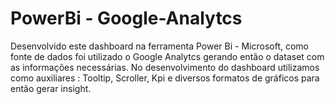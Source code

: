 # PowerBi - Google-Analytcs


Desenvolvido este dashboard na ferramenta Power Bi - Microsoft, como fonte de dados foi utilizado o Google Analytcs gerando então o dataset com as informações necessárias. 
No desenvolvimento do dashboard utilizamos como auxiliares : Tooltip, Scroller, Kpi e diversos formatos de gráficos para então gerar insight.  
